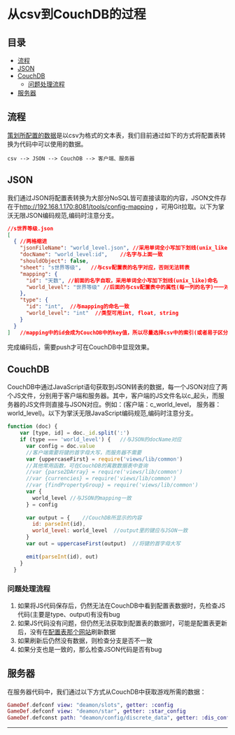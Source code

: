 # 从csv到CouchDB的过程

## 目录

* [流程](#流程)
* [JSON](#JSON)
* [CouchDB](#CouchDB)
  * [问题处理流程](#问题处理流程)
* [服务器](#服务器)

## 流程

[策划所配置的数据](http://192.168.1.170:8081/release/config)是以csv为格式的文本表，我们目前通过如下的方式将配置表转换为代码中可以使用的数据。

```text
csv --> JSON --> CouchDB --> 客户端、服务器
```

## JSON

我们通过JSON将配置表转换为大部分NoSQL皆可直接读取的内容，JSON文件存在于<http://192.168.1.170:8081/tools/config-mapping> ，可用Git拉取。以下为掌沃无限JSON编码规范,编码时注意分支。

```json
//s世界等级.json
[
  { //两格缩进
    "jsonFileName": "world_level.json", //采用单词全小写加下划线(unix_like)命名
    "docName": "world_level:id",    //名字与上面一致
    "shouldObject": false,
    "sheet": "s世界等级",   //与csv配置表的名字对应，否则无法转表
    "mapping": {
      "id": "天数", //前面的名字自取，采用单词全小写加下划线(unix_like)命名
      "world_level": "世界等级" //后面的与csv配置表中的属性(每一列的名字)一一对应，尽量保证顺序对应
    },
    "type": {
      "id": "int",  //与mapping的命名一致
      "world_level": "int"  //类型可用int, float, string
    }
  }
]   //mapping中的id会成为CouchDB中的key值，所以尽量选择csv中的索引(或者易于区分且唯一的值)作为JSON的id
```

完成编码后，需要push才可在CouchDB中显现效果。

## CouchDB

CouchDB中通过JavaScript语句获取到JSON转表的数据，每一个JSON对应了两个JS文件，分别用于客户端和服务器。其中，客户端的JS文件名以c_起头，而服务器的JS文件则直接与JSON对应。例如：(客户端：c_world_level， 服务器：world_level)。以下为掌沃无限JavaScript编码规范,编码时注意分支。

```javascript
function (doc) {
    var [type, id] = doc._id.split(':')
    if (type === 'world_level') {   //与JSON的docName对应
      var config = doc.value
      //客户端需要将键的首字母大写，而服务器不需要
      var {uppercaseFirst} = require('views/lib/common')
      //其他常用函数，可在CouchDB的离散数据表中查询
      //var {parse2DArray} = require('views/lib/common')
      //var {currencies} = require('views/lib/common')
      //var {findPropertyGroup} = require('views/lib/common')
      var {
        world_level //与JSON的mapping一致
      } = config
  
      var output = {    //CouchDB所显示的内容
        id: parseInt(id),
        world_level: world_level  //output里的键应与JSON一致
      }
      var out = uppercaseFirst(output)  //将键的首字母大写
  
      emit(parseInt(id), out)
    }
  }
```

### 问题处理流程

1. 如果将JS代码保存后，仍然无法在CouchDB中看到配置表数据时，先检查JS代码(主要是type、output)有没有bug
2. 如果JS代码没有问题，但仍然无法获取到配置表的数据时，可能是配置表更新后，没有在[配置表那个网站](http://192.168.1.102:8081/)刷新数据
3. 如果刷新后仍然没有数据，则检查分支是否不一致
4. 如果分支也是一致的，那么检查JSON代码是否有bug

## 服务器

在服务器代码中，我们通过以下方式从CouchDB中获取游戏所需的数据：

```elixir
GameDef.defconf view: "deamon/slots", getter: :config
GameDef.defconf view: "deamon/star", getter: :star_config
GameDef.defconst path: "deamon/config/discrete_data", getter: :dis_config
```

---
